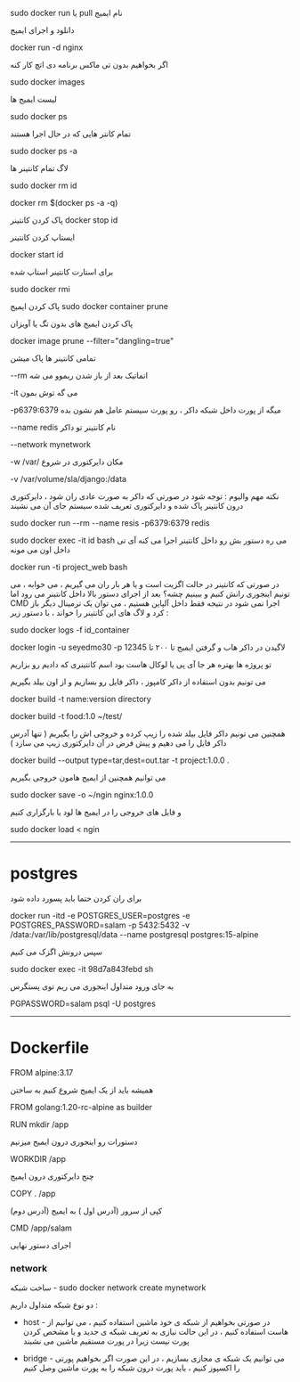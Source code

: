 sudo docker run یا pull نام ایمیج

دانلود و اجرای ایمیج 

docker run -d nginx

اگر بخواهیم بدون تی ماکس برنامه دی اتچ کار کنه 

sudo docker images

لیست ایمیج ها 

sudo docker ps

تمام کانتر هایی که در حال اجرا هستند 

sudo docker ps -a

لاگ تمام کانتینر ها 

sudo docker rm  id
  

docker rm $(docker ps -a -q)

  
  
پاک کردن کانتینر
docker stop id
  
ایستاپ کردن کانتینر 

docker start id
  
  
  
برای استارت کانتینر استاپ شده 

sudo docker rmi
  
  
پاک کردن ایمیج
sudo docker container prune

  
پاک کردن ایمیج های بدون تگ یا آویزان
  
docker image prune --filter="dangling=true"
  
  
تمامی کانتینر ها پاک میشن 

  
  --rm اتماتیک بعد از باز شدن ریموو می شه

  
  -it می گه توش بمون 

  
  -p6379:6379 میگه از پورت داخل شبکه داکر ، رو پورت سیستم عامل هم نشون بده

  
  --name redis نام کانتینر تو داکر

  
  --network mynetwork

  
  -w /var/ مکان دایرکتوری در شروع
  
  
  -v /var/volume/sla/django:/data

نکته مهم والیوم : توجه شود در صورتی که داکر به صورت عادی ران شود ، دایرکتوری درون کانتینر پاک شده و دایرکتوری تعریف شده سیستم جای آن می نشیند 
  
  sudo docker run --rm  --name resis -p6379:6379 redis 


  sudo docker exec -it id bash
می ره دستور بش رو داخل کانتینر اجرا می کنه
آی تی داخل اون می مونه 


docker run -ti project_web bash

در صورتی که کانتینر در حالت اگزیت است و یا هر بار ران می گیریم ، می خوابه ، می تونیم اینجوری رانش کنیم و ببینیم چشه؟ بعد از اجرای دستور بالا داخل کانتینر می رود اما CMD اجرا نمی شود در نتیجه فقط داخل آلپاین هستیم ، می توان یک ترمینال دیگر باز کرد و لاگ های این کانتینر را خواند ، با دستور زیر : 

sudo docker logs -f id_container



  docker login -u seyedmo30 -p 12345
لاگیدن در داکر هاب و گرفتن ایمیج تا ۲۰۰ تا


تو پروژه ها بهتره هر جا آی پی یا لوکال هاست بود
اسم کانتینری که دادیم رو بزاریم

  
  
  
  
  می تونیم بدون استفاده از داکر کامپوز ، داکر فایل رو بسازیم و از اون بیلد بگیریم
  
  
  docker build -t name:version directory
  
  
  docker build -t food:1.0 ~/test/
  
  همچنین می تونیم داکر فایل بیلد شده را زیپ کرده و خروجی اش را بگیریم ( تنها آدرس داکر فایل را می دهیم و پیش فرض در آن دایرکتوری زیپ می سازد )
  
  
  docker build  --output type=tar,dest=out.tar  -t project:1.0.0 .
  
  
  می توانیم همچنین از ایمیج هامون خروجی بگیریم 

  sudo docker save -o ~/ngin nginx:1.0.0

  و فایل های خروجی را در ایمیج ها لود یا بارگزاری کنیم

  sudo docker load < ngin
  
------------------------------------------------------------------------------------------------------

# postgres

برای ران کردن حتما باید پسورد داده شود

docker run -itd -e POSTGRES_USER=postgres -e POSTGRES_PASSWORD=salam -p 5432:5432 -v /data:/var/lib/postgresql/data --name postgresql postgres:15-alpine

سپس درونش اگزک می کنیم

sudo docker exec -it 98d7a843febd sh

به جای ورود متداول اینجوری می ریم توی پستگرس

PGPASSWORD=salam psql -U postgres
  

--------------------------------------------------------------------------------------------------------

# Dockerfile


FROM alpine:3.17

همیشه باید از یک ایمیج شروع کنیم به ساختن

FROM golang:1.20-rc-alpine as builder



RUN mkdir /app

دستورات رو اینجوری درون ایمیج میزنیم


WORKDIR /app

چنج دایرکتوری درون ایمیج


COPY . /app

کپی از سرور (آدرس اول ) به ایمیج (آدرس دوم) 


CMD /app/salam

اجرای دستور نهایی 





### network

  
ساخت شبکه - 
sudo docker network create mynetwork

 دو نوع شبکه متداول داریم :
 
 + host -  در صورتی بخواهیم از شبکه ی خود ماشین استفاده کنیم ، می توانیم از هاست استفاده کنیم ، در این حالت نیازی به تعریف شبکه ی جدید و یا مشخص کردن پورت نیست زیرا در پورت مستقیم ماشین می نشیند

 + bridge - می توانیم یک شبکه ی مجازی بسازیم ، در این صورت اگر بخواهیم پورتی را اکسپوز کنیم ، باید پورت درون شبکه را به پورت ماشین وصل کنیم

   




